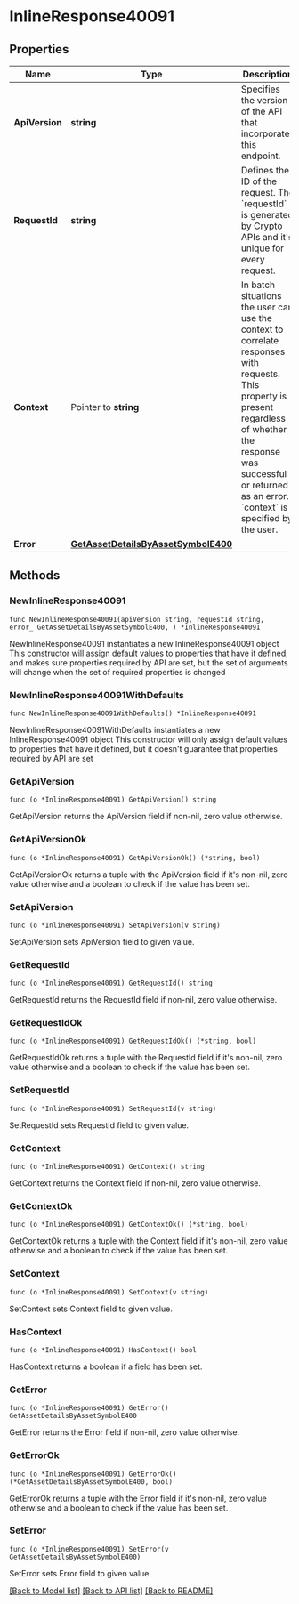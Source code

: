 # InlineResponse40091

## Properties

Name | Type | Description | Notes
------------ | ------------- | ------------- | -------------
**ApiVersion** | **string** | Specifies the version of the API that incorporates this endpoint. | 
**RequestId** | **string** | Defines the ID of the request. The &#x60;requestId&#x60; is generated by Crypto APIs and it&#39;s unique for every request. | 
**Context** | Pointer to **string** | In batch situations the user can use the context to correlate responses with requests. This property is present regardless of whether the response was successful or returned as an error. &#x60;context&#x60; is specified by the user. | [optional] 
**Error** | [**GetAssetDetailsByAssetSymbolE400**](GetAssetDetailsByAssetSymbolE400.md) |  | 

## Methods

### NewInlineResponse40091

`func NewInlineResponse40091(apiVersion string, requestId string, error_ GetAssetDetailsByAssetSymbolE400, ) *InlineResponse40091`

NewInlineResponse40091 instantiates a new InlineResponse40091 object
This constructor will assign default values to properties that have it defined,
and makes sure properties required by API are set, but the set of arguments
will change when the set of required properties is changed

### NewInlineResponse40091WithDefaults

`func NewInlineResponse40091WithDefaults() *InlineResponse40091`

NewInlineResponse40091WithDefaults instantiates a new InlineResponse40091 object
This constructor will only assign default values to properties that have it defined,
but it doesn't guarantee that properties required by API are set

### GetApiVersion

`func (o *InlineResponse40091) GetApiVersion() string`

GetApiVersion returns the ApiVersion field if non-nil, zero value otherwise.

### GetApiVersionOk

`func (o *InlineResponse40091) GetApiVersionOk() (*string, bool)`

GetApiVersionOk returns a tuple with the ApiVersion field if it's non-nil, zero value otherwise
and a boolean to check if the value has been set.

### SetApiVersion

`func (o *InlineResponse40091) SetApiVersion(v string)`

SetApiVersion sets ApiVersion field to given value.


### GetRequestId

`func (o *InlineResponse40091) GetRequestId() string`

GetRequestId returns the RequestId field if non-nil, zero value otherwise.

### GetRequestIdOk

`func (o *InlineResponse40091) GetRequestIdOk() (*string, bool)`

GetRequestIdOk returns a tuple with the RequestId field if it's non-nil, zero value otherwise
and a boolean to check if the value has been set.

### SetRequestId

`func (o *InlineResponse40091) SetRequestId(v string)`

SetRequestId sets RequestId field to given value.


### GetContext

`func (o *InlineResponse40091) GetContext() string`

GetContext returns the Context field if non-nil, zero value otherwise.

### GetContextOk

`func (o *InlineResponse40091) GetContextOk() (*string, bool)`

GetContextOk returns a tuple with the Context field if it's non-nil, zero value otherwise
and a boolean to check if the value has been set.

### SetContext

`func (o *InlineResponse40091) SetContext(v string)`

SetContext sets Context field to given value.

### HasContext

`func (o *InlineResponse40091) HasContext() bool`

HasContext returns a boolean if a field has been set.

### GetError

`func (o *InlineResponse40091) GetError() GetAssetDetailsByAssetSymbolE400`

GetError returns the Error field if non-nil, zero value otherwise.

### GetErrorOk

`func (o *InlineResponse40091) GetErrorOk() (*GetAssetDetailsByAssetSymbolE400, bool)`

GetErrorOk returns a tuple with the Error field if it's non-nil, zero value otherwise
and a boolean to check if the value has been set.

### SetError

`func (o *InlineResponse40091) SetError(v GetAssetDetailsByAssetSymbolE400)`

SetError sets Error field to given value.



[[Back to Model list]](../README.md#documentation-for-models) [[Back to API list]](../README.md#documentation-for-api-endpoints) [[Back to README]](../README.md)


